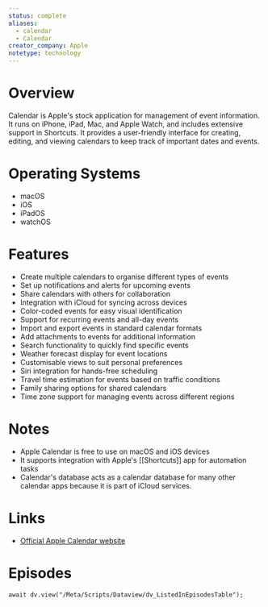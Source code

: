 ```yaml
---
status: complete
aliases:
  - calendar
  - Calendar
creator_company: Apple
notetype: technology
---
```

# Overview
Calendar is Apple's stock application for management of event information. It runs on iPhone, iPad, Mac, and Apple Watch, and includes extensive support in Shortcuts. It provides a user-friendly interface for creating, editing, and viewing calendars to keep track of important dates and events.

# Operating Systems  
- macOS
- iOS
- iPadOS
- watchOS

# Features  
- Create multiple calendars to organise different types of events
- Set up notifications and alerts for upcoming events
- Share calendars with others for collaboration
- Integration with iCloud for syncing across devices
- Color-coded events for easy visual identification
- Support for recurring events and all-day events
- Import and export events in standard calendar formats
- Add attachments to events for additional information
- Search functionality to quickly find specific events
- Weather forecast display for event locations
- Customisable views to suit personal preferences
- Siri integration for hands-free scheduling
- Travel time estimation for events based on traffic conditions
- Family sharing options for shared calendars
- Time zone support for managing events across different regions

# Notes  
- Apple Calendar is free to use on macOS and iOS devices
- It supports integration with Apple's [[Shortcuts]] app for automation tasks
- Calendar's database acts as a calendar database for many other calendar apps because it is part of iCloud services.

# Links  
- [Official Apple Calendar website](https://www.apple.com/macos/calendar/)

# Episodes
```dataviewjs
await dv.view("/Meta/Scripts/Dataview/dv_ListedInEpisodesTable");
```

